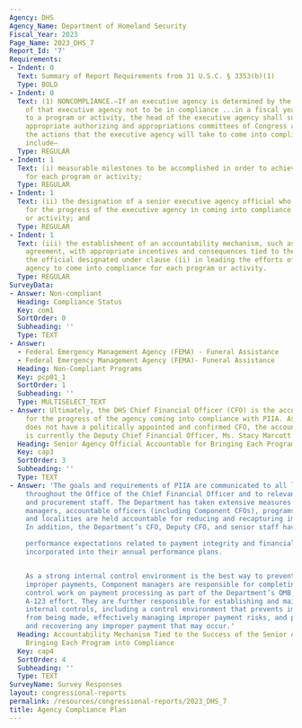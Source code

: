 ```yaml
---
Agency: DHS
Agency_Name: Department of Homeland Security
Fiscal_Year: 2023
Page_Name: 2023_DHS_7
Report_Id: '7'
Requirements:
- Indent: 0
  Text: Summary of Report Requirements from 31 U.S.C. § 3353(b)(1)
  Type: BOLD
- Indent: 0
  Text: (1) NONCOMPLIANCE.—If an executive agency is determined by the Inspector General
    of that executive agency not to be in compliance ...in a fiscal year with respect
    to a program or activity, the head of the executive agency shall submit to the
    appropriate authorizing and appropriations committees of Congress a plan describing
    the actions that the executive agency will take to come into compliance. The plan...shall
    include—
  Type: REGULAR
- Indent: 1
  Text: (i) measurable milestones to be accomplished in order to achieve compliance
    for each program or activity;
  Type: REGULAR
- Indent: 1
  Text: (ii) the designation of a senior executive agency official who shall be accountable
    for the progress of the executive agency in coming into compliance for each program
    or activity; and
  Type: REGULAR
- Indent: 1
  Text: (iii) the establishment of an accountability mechanism, such as a performance
    agreement, with appropriate incentives and consequences tied to the success of
    the official designated under clause (ii) in leading the efforts of the executive
    agency to come into compliance for each program or activity.
  Type: REGULAR
SurveyData:
- Answer: Non-compliant
  Heading: Compliance Status
  Key: com1
  SortOrder: 0
  Subheading: ''
  Type: TEXT
- Answer:
  - Federal Emergency Management Agency (FEMA) - Funeral Assistance
  - Federal Emergency Management Agency (FEMA)- Funeral Assistance
  Heading: Non-Compliant Programs
  Key: pcp01_1
  SortOrder: 1
  Subheading: ''
  Type: MULTISELECT_TEXT
- Answer: Ultimately, the DHS Chief Financial Officer (CFO) is the accountable official
    for the progress of the agency coming into compliance with PIIA. As DHS currently
    does not have a politically appointed and confirmed CFO, the accountable official
    is currently the Deputy Chief Financial Officer, Ms. Stacy Marcott.
  Heading: Senior Agency Official Accountable for Bringing Each Program into Compliance
  Key: cap3
  SortOrder: 3
  Subheading: ''
  Type: TEXT
- Answer: 'The goals and requirements of PIIA are communicated to all levels of staff
    throughout the Office of the Chief Financial Officer and to relevant program office
    and procurement staff. The Department has taken extensive measures to ensure that
    managers, accountable officers (including Component CFOs), programs, and states
    and localities are held accountable for reducing and recapturing improper payments.
    In addition, the Department’s CFO, Deputy CFO, and senior staff have

    performance expectations related to payment integrity and financial stewardship
    incorporated into their annual performance plans.


    As a strong internal control environment is the best way to prevent and detect
    improper payments, Component managers are responsible for completing internal
    control work on payment processing as part of the Department’s OMB Circular No.
    A-123 effort. They are further responsible for establishing and maintaining sufficient
    internal controls, including a control environment that prevents improper payments
    from being made, effectively managing improper payment risks, and promptly detecting
    and recovering any improper payment that may occur.'
  Heading: Accountability Mechanism Tied to the Success of the Senior Agency Official
    Bringing Each Program into Compliance
  Key: cap4
  SortOrder: 4
  Subheading: ''
  Type: TEXT
SurveyName: Survey Responses
layout: congressional-reports
permalink: /resources/congressional-reports/2023_DHS_7
title: Agency Compliance Plan
---
```

